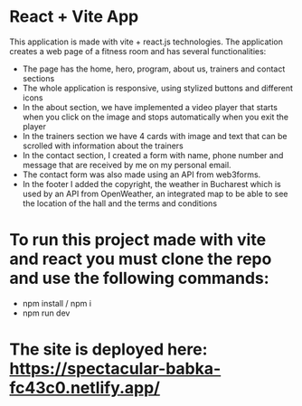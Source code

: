 # React + Vite App

This application is made with vite + react.js technologies. 
The application creates a web page of a fitness room and has several functionalities:
  - The page has the home, hero, program, about us, trainers and contact sections
  - The whole application is responsive, using stylized buttons and different icons
  - In the about section, we have implemented a video player that starts when you click on the image and stops automatically when you exit the player
  - In the trainers section we have 4 cards with image and text that can be scrolled with information about the trainers
  - In the contact section, I created a form with name, phone number and message that are received by me on my personal email.
  - The contact form was also made using an API from web3forms.
  - In the footer I added the copyright, the weather in Bucharest which is used by an API from OpenWeather,
    an integrated map to be able to see the location of the hall and the terms and conditions

# To run this project made with vite and react you must clone the repo and use the following commands:
  - npm install / npm i
  - npm run dev

# The site is deployed here: https://spectacular-babka-fc43c0.netlify.app/



